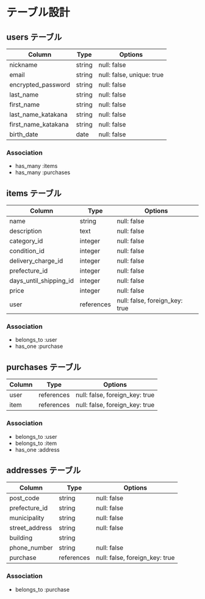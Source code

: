 # テーブル設計

## users テーブル

| Column              | Type    | Options     |
| ------------------- | ------- | ----------- |
| nickname            | string  | null: false |
| email               | string  | null: false, unique: true |
| encrypted_password  | string  | null: false |
| last_name           | string  | null: false |
| first_name          | string  | null: false |
| last_name_katakana  | string  | null: false |
| first_name_katakana | string  | null: false |
| birth_date          | date    | null: false |

### Association

- has_many :items
- has_many :purchases

## items テーブル

| Column                 | Type       | Options     |
| ---------------------- | ---------- | ----------- |
| name                   | string     | null: false |
| description            | text       | null: false |
| category_id            | integer    | null: false |
| condition_id           | integer    | null: false |
| delivery_charge_id     | integer    | null: false |
| prefecture_id          | integer    | null: false |
| days_until_shipping_id | integer    | null: false |
| price                  | integer    | null: false |
| user                   | references | null: false, foreign_key: true |

### Association

- belongs_to :user
- has_one :purchase

## purchases テーブル

| Column | Type       | Options     |
| ------ | ---------- | ----------- |
| user   | references | null: false, foreign_key: true |
| item   | references | null: false, foreign_key: true |

### Association

- belongs_to :user
- belongs_to :item
- has_one :address

## addresses テーブル

| Column         | Type       | Options     |
| -------------- | ---------- | ----------- |
| post_code      | string     | null: false |
| prefecture_id  | string     | null: false |
| municipality   | string     | null: false |
| street_address | string     | null: false |
| building       | string     |             |
| phone_number   | string     | null: false |
| purchase       | references | null: false, foreign_key: true |

### Association

- belongs_to :purchase